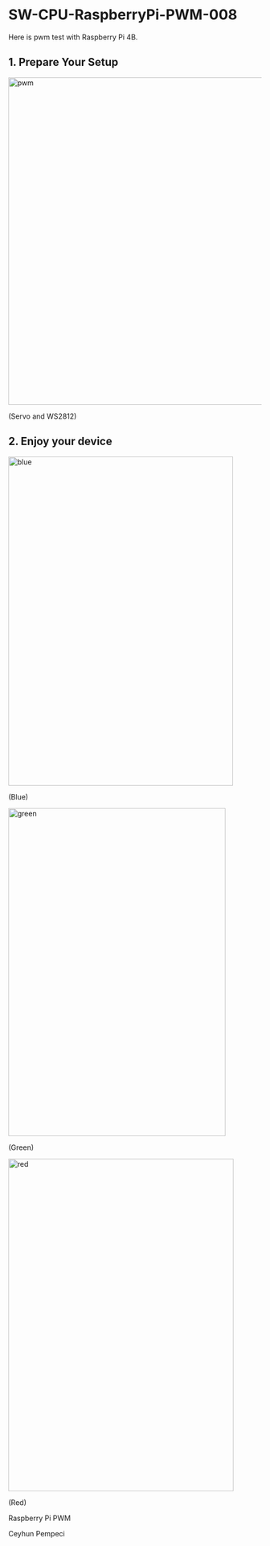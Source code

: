 # SW-CPU-RaspberryPi-PWM-008

Here is pwm test with Raspberry Pi 4B.

## 1. Prepare Your Setup

<img width="505" height="652" alt="pwm" src="https://github.com/user-attachments/assets/55edeeb8-7b0e-42a4-9ec3-698a9735d726" />

(Servo and WS2812)

## 2. Enjoy your device

<img width="447" height="655" alt="blue" src="https://github.com/user-attachments/assets/7b20dc4d-9f7a-4d6a-86c8-054d7759322c" />

(Blue)

<img width="432" height="653" alt="green" src="https://github.com/user-attachments/assets/c738d9ba-352d-4756-9e77-7f8dab4f4a1b" />

(Green)

<img width="448" height="662" alt="red" src="https://github.com/user-attachments/assets/89e5e2eb-c563-4444-a4f1-fa2ce8350c50" />

(Red)


Raspberry Pi PWM

Ceyhun Pempeci

